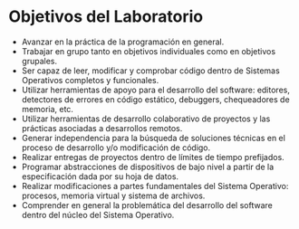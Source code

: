 # Objetivos del Laboratorio
- Avanzar en la práctica de la programación en general.
- Trabajar en grupo tanto en objetivos individuales como en objetivos grupales.
- Ser capaz de leer, modificar y comprobar código dentro de Sistemas Operativos completos y
funcionales.
- Utilizar herramientas de apoyo para el desarrollo del software: editores, detectores de errores en
código estático, debuggers, chequeadores de memoria, etc.
- Utilizar herramientas de desarrollo colaborativo de proyectos y las prácticas asociadas a
desarrollos remotos.
- Generar independencia para la búsqueda de soluciones técnicas en el proceso de desarrollo y/o
modificación de código.
- Realizar entregas de proyectos dentro de límites de tiempo prefijados.
- Programar abstracciones de dispositivos de bajo nivel a partir de la especificación dada por su
hoja de datos.
- Realizar modificaciones a partes fundamentales del Sistema Operativo: procesos, memoria
virtual y sistema de archivos.
- Comprender en general la problemática del desarrollo del software dentro del núcleo del Sistema
Operativo.
